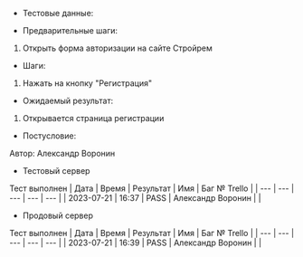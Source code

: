 * Тестовые данные:


* Предварительные шаги:
1. Открыть форма авторизации на сайте Стройрем

* Шаги:
1. Нажать на кнопку "Регистрация"

* Ожидаемый результат:
1. Открывается страница регистрации


* Постусловие:

Автор: Александр Воронин

* Тестовый сервер 

Тест выполнен
| Дата | Время | Результат | Имя | Баг № Trello |
| --- | --- | --- | --- | --- |
| 2023-07-21 | 16:37 | PASS | Александр Воронин |  | 

* Продовый сервер

Тест выполнен
| Дата | Время | Результат | Имя | Баг № Trello |
| --- | --- | --- | --- | --- |
| 2023-07-21 | 16:39 | PASS | Александр Воронин |  | 
